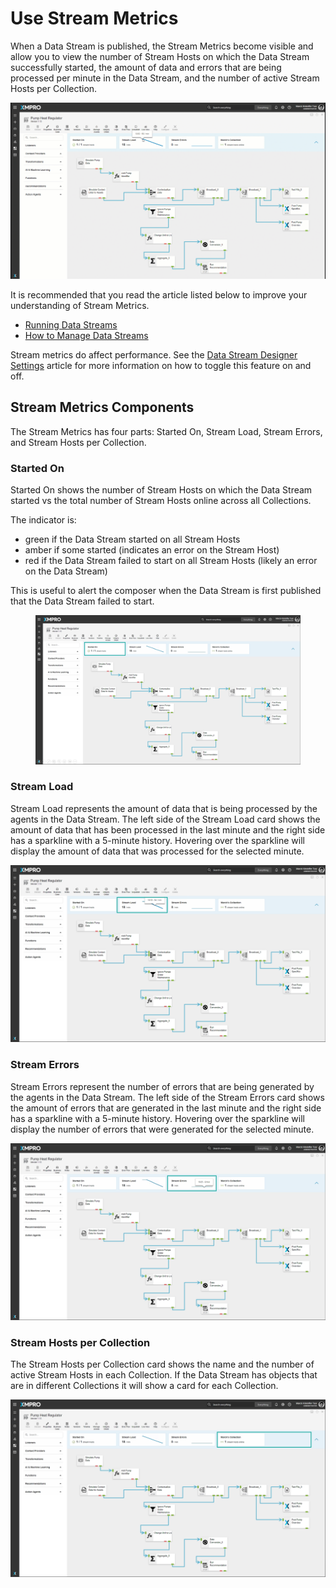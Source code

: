 # Use Stream Metrics

When a Data Stream is published, the Stream Metrics become visible and allow you to view the number of Stream Hosts on which the Data Stream successfully started, the amount of data and errors that are being processed per minute in the Data Stream, and the number of active Stream Hosts per Collection.  &#x20;

![](../../.gitbook/assets/Summary.gif)

<!-- unsupported tag removed -->
It is recommended that you read the article listed below to improve your understanding of Stream Metrics.

* [Running Data Streams](../../concepts/data-stream/running-data-streams.md)
* [How to Manage Data Streams](manage-data-streams.md)
<!-- unsupported tag removed -->

<!-- unsupported tag removed -->
Stream metrics do affect performance. See the [Data Stream Designer Settings](../../../how-tos/manage-site-settings.md#analytics) article for more information on how to toggle this feature on and off.
<!-- unsupported tag removed -->

## Stream Metrics Components

The Stream Metrics has four parts: Started On, Stream Load, Stream Errors, and Stream Hosts per Collection.

### Started On

Started On shows the number of Stream Hosts on which the Data Stream started vs the total number of Stream Hosts online across all Collections.

The indicator is:

* green if the Data Stream started on all Stream Hosts
* amber if some started (indicates an error on the Stream Host)
* red if the Data Stream failed to start on all Stream Hosts (likely an error on the Data Stream)

<!-- unsupported tag removed -->
This is useful to alert the composer when the Data Stream is first published that the Data Stream failed to start.&#x20;
<!-- unsupported tag removed -->

<figure><img src="../../.gitbook/assets/Started On.PNG" alt=""><figcaption></figcaption></figure>

### Stream Load

Stream Load represents the amount of data that is being processed by the agents in the Data Stream. The left side of the Stream Load card shows the amount of data that has been processed in the last minute and the right side has a sparkline with a 5-minute history. Hovering over the sparkline will display the amount of data that was processed for the selected minute.&#x20;

![](<../../.gitbook/assets/Stream Load.PNG>)

### Stream Errors

Stream Errors represent the number of errors that are being generated by the agents in the Data Stream. The left side of the Stream Errors card shows the amount of errors that are generated in the last minute and the right side has a sparkline with a 5-minute history. Hovering over the sparkline will display the number of errors that were generated for the selected minute.&#x20;

![](<../../.gitbook/assets/Stream Error.PNG>)

### Stream Hosts per Collection

The Stream Hosts per Collection card shows the name and the number of active Stream Hosts in each Collection. If the Data Stream has objects that are in different Collections it will show a card for each Collection.&#x20;

![](../../.gitbook/assets/Collection.PNG)

